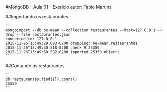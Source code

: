 #MongoDB - Aula 01 - Exericio
autor: Fabio Martins

##Importando os restaurantes

    ```
    mongoimport --db be-mean --collection restaurantes --host=127.0.0.1 --drop --file restaurantes.json
    connected to: 127.0.0.1
    2015-11-26T13:49:29.693-0200 dropping: be-mean.restaurantes
    2015-11-26T13:49:30.518-0200 check 9 25359
    2015-11-26T13:49:30.592-0200 imported 25359 objects
    ```
##Contando os restaurantes

    ```
    db.restaurantes.find({}).count()
    25359
    ```
